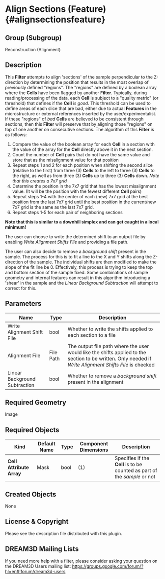 Align Sections (Feature) {#alignsectionsfeature}
======

## Group (Subgroup) ##
Reconstruction (Alignment)

## Description ##
This **Filter** attempts to align 'sections' of the sample perpendicular to the Z-direction by determining the position that results in the most overlap of previously defined "regions".  The "regions" are defined by a boolean array where the **Cells** have been flagged by another **Filter**.  Typically, during reading/processing of the data, each **Cell** is subject to a "quality metric" (or threshold) that defines if the **Cell** is *good*.  This threshold can be used to define areas of each slice that are bad, either due to actual **Features** in the microstructure or external references inserted by the user/experimentalist.  If these "regions" of *bad* **Cells** are believed to be consistent through sections, then this **Filter** will preserve that by aligning those "regions" on top of one another on consecutive sections. The algorithm of this **Filter** is as follows:

1. Compare the value of the boolean array for each **Cell** in a section with the value of the array for the **Cell**  directly above it in the next section. 
2. Count the number of **Cell** pairs that do not have the same value and store that as the misalignment value for that position
3. Repeat steps 1 and 2 for each position when shifting the second slice (relative to the first) from three (3) **Cells** to the left to three (3) **Cells** to the right, as well as from three (3) **Cells** up to three (3) **Cells** down. *Note that this creates a 7x7 grid*
4. Determine the position in the 7x7 grid that has the lowest misalignment value. (It will be the position with the fewest different **Cell** pairs)
5. Repeat steps 1-4 with the center of each (new) 7x7 grid at the best position from the last 7x7 grid until the best position in the current/new 7x7 grid is the same as the last 7x7 grid. 
6. Repeat steps 1-5 for each pair of neighboring sections 

**Note that this is similar to a downhill simplex and can get caught in a local minimum!**
 
The user can choose to write the determined shift to an output file by enabling *Write Alignment Shifts File* and providing a file path.  

The user can also decide to remove a _background shift_ present in the sample. The process for this is to fit a line to the X and Y shifts along the Z-direction of the sample.  The individual shifts are then modified to make the slope of the fit line be 0.  Effectively, this process is trying to keep the top and bottom section of the sample fixed.  Some combinations of sample geometry and internal features can result in this algorithm introducing a 'shear' in the sample and the *Linear Background Subtraction* will attempt to correct for this.

## Parameters ##
| Name | Type | Description |
|------|------| ----------- |
| Write Alignment Shift File | bool | Whether to write the shifts applied to each section to a file |
| Alignment File | File Path | The output file path where the user would like the shifts applied to the section to be written. Only needed if *Write Alignment Shifts File* is checked |
| Linear Background Subtraction | bool | Whether to remove a _background shift_ present in the alignment |

## Required Geometry ##
Image 

## Required Objects ##
| Kind | Default Name | Type | Component Dimensions | Description |
|------|--------------|-------------|---------|-----|
| **Cell Attribute Array** | Mask | bool | (1) | Specifies if the **Cell** is to be counted as part of the *sample* or not |

## Created Objects ##
None

## License & Copyright ##

Please see the description file distributed with this plugin.

## DREAM3D Mailing Lists ##

If you need more help with a filter, please consider asking your question on the DREAM3D Users mailing list:
https://groups.google.com/forum/?hl=en#!forum/dream3d-users


